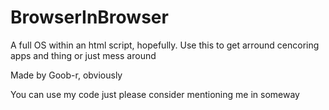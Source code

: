 # BrowserInBrowser
A full OS within an html script, hopefully.
Use this to get arround cencoring apps and thing or just mess around

Made by Goob-r, obviously

You can use my code just please consider mentioning me in someway
